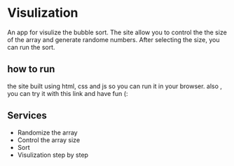 # Visulization 
An app for visulize the bubble sort. The site allow you to control the the size of the array and generate randome numbers. After selecting the size, you can run the sort. 

## how to run 
the site built using html, css and js so you can run it in your browser.  also , you can try it with this link <a herf=''> </a> and have fun (: 

## Services 
* Randomize the array
* Control the array size
* Sort 
* Visulization step by step